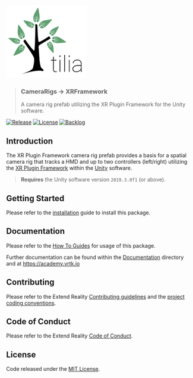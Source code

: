 [![Tilia logo][Tilia-Image]](#)

> ### CameraRigs -> XRFramework
> A camera rig prefab utilizing the XR Plugin Framework for the Unity software.

[![Release][Version-Release]][Releases]
[![License][License-Badge]][License]
[![Backlog][Backlog-Badge]][Backlog]

## Introduction

The XR Plugin Framework camera rig prefab provides a basis for a spatial camera rig that tracks a HMD and up to two controllers (left/right) utilizing the [XR Plugin Framework] within the [Unity] software.

> **Requires** the Unity software version `2019.3.0f1` (or above).

## Getting Started

Please refer to the [installation] guide to install this package.

## Documentation

Please refer to the [How To Guides] for usage of this package.

Further documentation can be found within the [Documentation] directory and at https://academy.vrtk.io

## Contributing

Please refer to the Extend Reality [Contributing guidelines] and the [project coding conventions].

## Code of Conduct

Please refer to the Extend Reality [Code of Conduct].

## License

Code released under the [MIT License][License].

[License-Badge]: https://img.shields.io/github/license/ExtendRealityLtd/Tilia.CameraRigs.XRPluginFramework.Unity.svg
[Version-Release]: https://img.shields.io/github/release/ExtendRealityLtd/Tilia.CameraRigs.XRPluginFramework.Unity.svg
[project coding conventions]: https://github.com/ExtendRealityLtd/.github/blob/master/CONVENTIONS/UNITY3D.md

[Tilia-Image]: https://raw.githubusercontent.com/ExtendRealityLtd/related-media/main/github/readme/tilia.png
[License]: LICENSE.md
[Documentation]: Documentation/
[How To Guides]: Documentation/HowToGuides/
[Installation]: Documentation/HowToGuides/Installation/README.md
[Backlog]: http://tracker.vrtk.io
[Backlog-Badge]: https://img.shields.io/badge/project-backlog-78bdf2.svg
[Releases]: ../../releases
[Contributing guidelines]: https://github.com/ExtendRealityLtd/.github/blob/master/CONTRIBUTING.md
[Code of Conduct]: https://github.com/ExtendRealityLtd/.github/blob/master/CODE_OF_CONDUCT.md

[Unity]: https://unity3d.com/
[XR Plugin Framework]: https://docs.unity3d.com/2019.3/Documentation/Manual/XR.html
